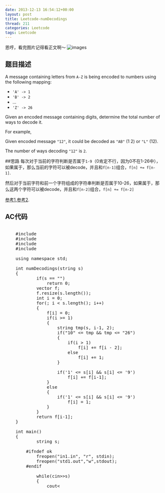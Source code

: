 ```yaml
---
date: 2013-12-13 16:54:12+00:00
layout: post
title: Leetcode-numDecodings
thread: 211
categories: Leetcode
tags: Leetcode
---
```

恩哼，看完图片记得看正文啊～
![images](http://media-cache-ak0.pinimg.com/736x/03/51/f8/0351f885936b7d1b71e36a9b22d24336.jpg)
## 题目描述

A message containing letters from `A-Z` is being encoded to numbers using the following mapping:

*   `'A' -> 1`
*   `'B' -> 2`
*   ...
*   `'Z' -> 26`

Given an encoded message containing digits, determine the total number of ways to decode it.

For example,

Given encoded message `"12"`, it could be decoded as `"AB"` (1 2) or `"L"` (12).

The number of ways decoding `"12"` is `2`.


##思路
每次对于当前的字符判断是否属于`1-9`（0肯定不行，因为0不在1-26中），如果属于，那么当前的字符可以被decode，并且和`f[n-1]`组合，`f[n] += f[n-1]`.

然后对于当前字符和前一个字符组成的字符串判断是否属于10-26，如果属于，那么这两个字符可以被decode，并且和`f[n-2]`组合，`f[n] += f[n-2]`

[参考1](http://blog.csdn.net/xshalk/article/details/8186146),[参考2](http://blog.csdn.net/nandawys/article/details/9260107).


## AC代码
<pre class="prettyprint linenums">

    #include <iostream>
    #include <cstdio>
    #include <string>
    #include <vector>
    
    using namespace std;
    
    int numDecodings(string s)
    {
        	if(s == "")
        		return 0;
        	vector<int> f;
        	f.resize(s.length());
        	int i = 0;
        	for(; i < s.length(); i++)
        	{
        		f[i] = 0;
        		if(i >= 1)
        		{
        			string tmp(s, i-1, 2);
        			if("10" <= tmp && tmp <= "26")
        			{
        				if(i > 1)
        					f[i] += f[i - 2];
        				else
        					f[i] += 1;
        			}
        
        			if('1' <= s[i] && s[i] <= '9')
        				f[i] += f[i-1];
        		}
        		else
        		{
        			if('1' <= s[i] && s[i] <= '9')
        				f[i] = 1;
        		}
        	}
        	return f[i-1];
    }
    
    int main()
    {
        	string s;
        
        #ifndef ok
        	freopen("in1.in", "r", stdin);
        	freopen("std1.out","w",stdout);
        #endif
        
        	while(cin>>s)
        	{
        		cout<<numDecodings(s)<<endl;
        	}
        
        #ifndef ok
        	fclose(stdin);
        	fclose(stdout);
        #endif
        
        	return 0;
    }
</pre>